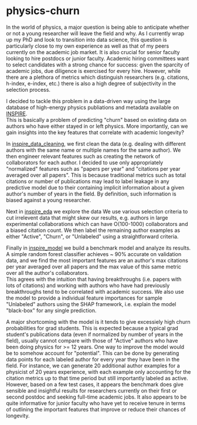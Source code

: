 # physics-churn

In the world of physics, a major question is being able to anticipate whether or not a young researcher will leave the field and why. 
As I currently wrap up my PhD and look to transition into data science, this question is particularly close to my own experience as well as that of my peers currently on the academic job market.
It is also crucial for senior faculty looking to hire postdocs or junior faculty. 
Academic hiring committees want to select candidates with a strong chance for success: given the sparcity of academic jobs, due diligence is exercised for every hire. 
However, while there are a plethora of metrics which distinguish researchers (e.g. citations, h-index, e-index, etc.) there is also a high degree of subjectivity in the selection process. 

I decided to tackle this problem in a data-driven way using the large database of high-energy physics publiations and metadata available on [INSPIRE](https://www.inspirehep.net).  
This is basically a problem of predicting "churn" based on existing data on authors who have either stayed in or left physics. 
More importantly, can we gain insights into the key features that correlate with academic longevity? 

In [inspire_data_cleaning](https://nbviewer.jupyter.org/github/vijayoct27/physics-churn/blob/master/inspire_data_cleaning.ipynb), we first clean the data (e.g. dealing with different authors with the same name or multiple names for the same author). 
We then engineer relevant features such as creating the network of collaborators for each author. 
I decided to use only appropriately "normalized" features such as "papers per year" and "citations per year averaged over all papers". 
This is because traditional metrics such as total citations or number of publications may lead to label leakage in any predictive model due to their containing implicit information about a given author's number of years in the field. 
By definition, such information is biased against a young researcher. 

Next in [inspire_eda](https://nbviewer.jupyter.org/github/vijayoct27/physics-churn/blob/master/inspire_eda.ipynb) we explore the data
We use various selection criteria to cut irrelevent data that might skew our results, e.g. authors in large experimental collaborations which can have O(100-1000) collaborators and a biased citation count. 
We then label the remaining author examples as either "Active", "Churn", or "Unlabeled" using a straightforward criteria. 

Finally in [inspire_model](https://nbviewer.jupyter.org/github/vijayoct27/physics-churn/blob/master/inspire_model.ipynb) we build a benchmark model and analyze its results. 
A simple random forest classifier achieves ~ 90% accurate on validation data, and we find the most important features are an author's max citations per year averaged over all papers and the max value of this same metric over all the author's collaborators.  
This agrees with the intuition that having breakthroughs (i.e. papers with lots of citations) and working with authors who have had previously breakthroughs tend to be correlated with academic success. 
We also use the model to provide a individual feature importances for sample "Unlabeled" authors using the SHAP framework, i.e. explain the model "black-box" for any single prediction. 

A major shortcoming with the model is it tends to give excessiely high churn probabilities for grad students. 
This is expected because a typical grad student's publications data (even if normalized by number of years in the field), usually cannot compare with those of "Active" authors who have been doing physics for >= 12 years.
One way to improve the model would be to somehow account for "potential".
This can be done by generating data points for each labeled author for every year they have been in the field. 
For instance, we can generate 20 additional author examples for a physicist of 20 years experience, with each example only accounting for the citation metrics up to that time period but still importantly labeled as active. 
However, based on a few test cases, it appears the benchmark does give sensible and insightful results for researchers currently on their first or second postdoc and seeking full-time academic jobs. 
It also appears to be quite informative for junior faculty who have yet to receive tenure in terms of outlining the important features that improve or reduce their chances of longevity. 




